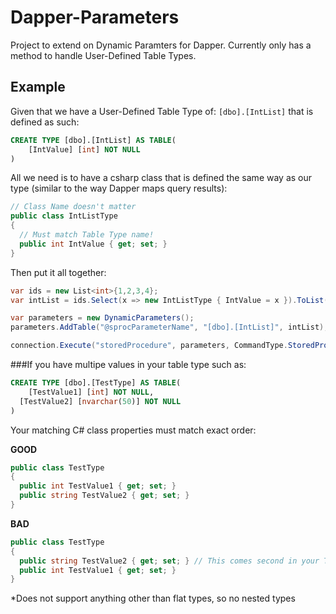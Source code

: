 # Dapper-Parameters
Project to extend on Dynamic Paramters for Dapper.  Currently only has a method to handle User-Defined Table Types.

## Example
Given that we have a User-Defined Table Type of: `[dbo].[IntList]` that is defined as such:
```sql
CREATE TYPE [dbo].[IntList] AS TABLE(
	[IntValue] [int] NOT NULL
)
```
All we need is to have a csharp class that is defined the same way as our type (similar to the way Dapper maps query results):
```csharp
// Class Name doesn't matter
public class IntListType 
{
  // Must match Table Type name!
  public int IntValue { get; set; }
}
```

Then put it all together:
```csharp
var ids = new List<int>{1,2,3,4};
var intList = ids.Select(x => new IntListType { IntValue = x }).ToList();

var parameters = new DynamicParameters();
parameters.AddTable("@sprocParameterName", "[dbo].[IntList]", intList);

connection.Execute("storedProcedure", parameters, CommandType.StoredProcedure);
```

###If you have multipe values in your table type such as:

```sql
CREATE TYPE [dbo].[TestType] AS TABLE(
	[TestValue1] [int] NOT NULL,
  [TestValue2] [nvarchar(50)] NOT NULL
)
```
Your matching C# class properties must match exact order:

**GOOD**
```csharp
public class TestType 
{
  public int TestValue1 { get; set; }
  public string TestValue2 { get; set; }
}
```

**BAD**
```csharp
public class TestType 
{
  public string TestValue2 { get; set; } // This comes second in your TestType sql definition so it needs to be second in this class
  public int TestValue1 { get; set; }
}
```

*Does not support anything other than flat types, so no nested types

